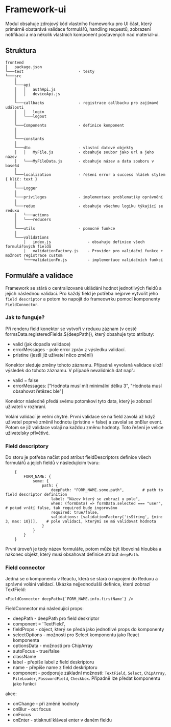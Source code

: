 # Framework-ui

Modul obsahuje zdrojový kód vlastního frameworku pro UI část, který primárně obstarává validace formulářů, handling requestů, zobrazení notifikací a má několik vlastních komponent postavených nad material-ui.

## Struktura
```
frontend
│   package.json
└───test                        - testy
└───src
    │
    └───api
    │   │   authApi.js
    │   │   deviceApi.js
    │   
    └───callbacks               - registrace callbacku pro zajímavé události
    │   │   login
    │   └───logout
    │
    └───Components              - definice komponent
    │                           
    │   
    └───constants
    │   
    └───dto                     - vlastní datové objekty
    │   │   MyFile.js           - obsahuje soubor jako url a jeho název
    │   └───MyFileData.js       - obsahuje název a data souboru v base64
    │   
    └───localization            - řešení error a success hlášek stylem { klíč: text }
    │
    └───Logger
    │   
    └───privileges              - implementace problematiky oprávnění
    │   
    └───redux                   - obsahuje všechnu logiku týkající se reduxu
    │   └───actions
    │   └───reducers
    │   
    └───utils                   - pomocné funkce
    │   
    └───validations
        │   index.js                - obsahuje definice všech formulářových fieldů
        │   validationFactory.js    - Provider pro validační funkce + možnost registrace custom
        └───validationFn.js         - implementace validačních funkcí
```

## Formuláře a validace
Framework se stárá o centralizované ukládání hodnot jednotlivých fieldů a jejich následnou validaci. Pro každý field je potřeba nejprve vytvořit jeho `field descriptor` a potom ho napojit do frameowrku pomocí komponenty `FieldConnector`.

### Jak to funguje?
Při renderu field konektor se vytvoří v reduxu záznam (v cestě formsData.registeredFields.${deepPath}), který obsahuje tyto atributy:
* valid (jak dopadla validace)
* errorMessages - pole error zpráv z výsledku validací.
* pristine (jestli již uživatel něco změnil)

Konektor sleduje změny tohoto záznamu. Případná vyvolaná validace uloží výsledek do tohoto záznamu. V případě nevalidních dat např.:
* valid = false
* errorMessages: ["Hodnota musí mít minimální délku 3", "Hodnota musí obsahovat řetězec ble"]

Konektor následně předá svému potomkovi tyto data, který je zobrazí uživateli v rozhraní.

Volání validací je velmi chytré. První validace se na field zavolá až když uživatel poprvé změnil hodnotu (pristine = false) a zavolal se onBlur event. Potom se již validace volají na každou změnu hodnoty. Toto řešení je velice uživatelsky přívětivé.

### Field descriptory
Do storu je potřeba načíst pod atribut fieldDescriptors definice všech formulářů a jejich fieldů v následujícím tvaru:
```
    {
        FORM_NAME: {
            some: {
                path: {
                    deepPath: "FORM_NAME.some.path",        # path to field descriptor definition
                    label: "Název který se zobrazí u pole",
                    when: (formData) => formData.selected === "user",   # pokud vrátí false, tak required bude ingorováno
                    required: true/false,
                    validations: [validationFactory('isString', {min: 3, max: 10})],    # pole validací, kterými se má validovat hodnota
                }
            }
        }
    }
```
První úroveň je tedy název formuláře, potom může být libovolná hloubka a nakonec objekt, který musí obsahovat definice atribut `deepPath`.

### Field connector
Jedná se o komponentu v Reactu, která se stará o napojení do Reduxu a správné volání validací. Ukázka nejjednodušší definice, která zobrazí TextField:
```
<FieldConnector deepPath={`FORM_NAME.info.firstName`} />
```
FieldConnector má následující props:
* deepPath - deepPath pro field deskriptor
* component = 'TextField',
* fieldProps - object, který se předá jako jednotlivé props do komponenty
* selectOptions - možnosti pro Select komponentu jako React komponenta
* optionsData - možnosti pro ChipArray
* autoFocus - true/false
* className
* label - přepíše label z field deskriptoru
* name - přepíše name z  field deskriptoru
* component - podporuje základní možnosti:
`TextField`, `Select`, `ChipArray`, `FileLoader`, `PasswordField`, `Checkbox`. Případně lze předat komponentu jako funkci

akce:
* onChange - při změně hodnoty
* onBlur - out focus
* onFocus
* onEnter - stisknutí klávesi enter v daném fieldu